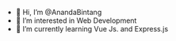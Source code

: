 - 👋 Hi, I’m @AnandaBintang
- 👀 I’m interested in Web Development
- 🌱 I’m currently learning Vue Js. and Express.js
<!---
- 💞️ I’m looking to collaborate on ...
- 📫 How to reach me ...
--->

<!---
AnandaBintang/AnandaBintang is a ✨ special ✨ repository because its `README.md` (this file) appears on your GitHub profile.
You can click the Preview link to take a look at your changes.
--->
